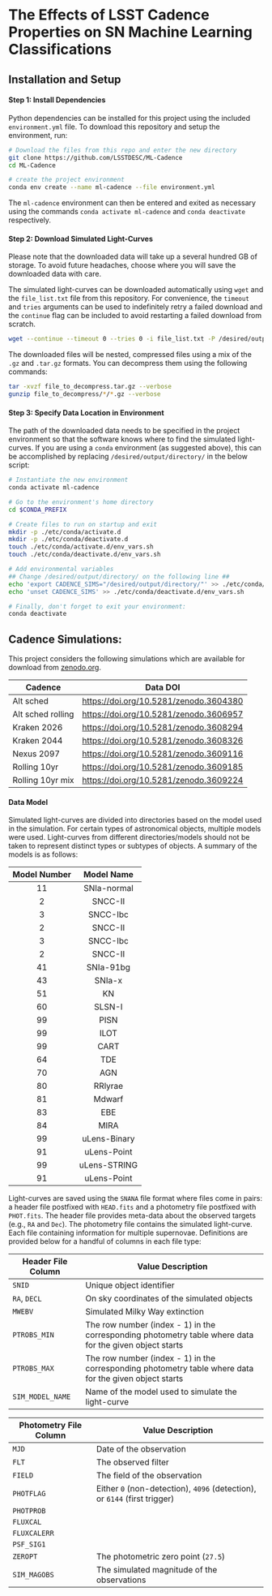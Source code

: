 # The Effects of LSST Cadence Properties on SN Machine Learning Classifications



## Installation and Setup

#### Step 1: Install Dependencies

Python dependencies can be installed for this project using the included `environment.yml` file. To download this repository and setup the environment, run:

```bash
# Download the files from this repo and enter the new directory
git clone https://github.com/LSSTDESC/ML-Cadence
cd ML-Cadence

# create the project environment
conda env create --name ml-cadence --file environment.yml
```

The `ml-cadence` environment can then be entered and exited as necessary using the commands `conda activate ml-cadence` and `conda deactivate` respectively.



#### Step 2: Download Simulated Light-Curves

Please note that the downloaded data will take up a several hundred GB of storage. To avoid future headaches, choose where you will save the downloaded data with care. 



The simulated light-curves can be downloaded automatically using `wget` and the `file_list.txt` file from this repository. For convenience, the  `timeout` and `tries` arguments can be used to indefinitely retry a failed download and the  `continue` flag can be included to avoid restarting a failed download from scratch.

```bash
wget --continue --timeout 0 --tries 0 -i file_list.txt -P /desired/output/directory/
```



The downloaded files will be nested, compressed files using a mix of the `.gz` and `.tar.gz` formats. You can decompress them using the following commands:

```bash
tar -xvzf file_to_decompress.tar.gz --verbose
gunzip file_to_decompress/*/*.gz --verbose
```



#### Step 3: Specify Data Location in Environment

The path of the downloaded data needs to be specified in the project environment so that the software knows where to find the simulated light-curves. If you are using a `conda` environment (as suggested above), this can be accomplished by replacing `/desired/output/directory/` in the below script:

```bash
# Instantiate the new environment
conda activate ml-cadence

# Go to the environment's home directory
cd $CONDA_PREFIX

# Create files to run on startup and exit
mkdir -p ./etc/conda/activate.d
mkdir -p ./etc/conda/deactivate.d
touch ./etc/conda/activate.d/env_vars.sh
touch ./etc/conda/deactivate.d/env_vars.sh

# Add environmental variables
## Change /desired/output/directory/ on the following line ##
echo 'export CADENCE_SIMS="/desired/output/directory/"' >> ./etc/conda/activate.d/env_vars.sh
echo 'unset CADENCE_SIMS' >> ./etc/conda/deactivate.d/env_vars.sh

# Finally, don't forget to exit your environment:
conda deactivate
```



## Cadence Simulations:

This project considers the following simulations which are available for download from [zenodo.org](zenodo.org).

| Cadence           | Data DOI                               |
| ----------------- | -------------------------------------- |
| Alt sched         | https://doi.org/10.5281/zenodo.3604380 |
| Alt sched rolling | https://doi.org/10.5281/zenodo.3606957 |
| Kraken 2026       | https://doi.org/10.5281/zenodo.3608294 |
| Kraken 2044       | https://doi.org/10.5281/zenodo.3608326 |
| Nexus 2097        | https://doi.org/10.5281/zenodo.3609116 |
| Rolling 10yr      | https://doi.org/10.5281/zenodo.3609185 |
| Rolling 10yr mix  | https://doi.org/10.5281/zenodo.3609224 |



#### Data Model

Simulated light-curves are divided into directories based on the model used in the simulation. For certain types of astronomical objects, multiple models were used. Light-curves from different directories/models should not be taken to represent distinct types or subtypes of objects. A summary of the models is as follows:



|Model Number    |  Model Name  |
|:--:|:--:|
|                  11       |  SNIa-normal |
|                    2       |        SNCC-II  |
|                    3       |       SNCC-Ibc  |
|                   2       |        SNCC-II  |
|                   3       |       SNCC-Ibc  |
|                   2       |        SNCC-II  |
|                  41       |      SNIa-91bg  |
|                  43       |         SNIa-x  |
|                  51       |             KN  |
|                  60       |         SLSN-I  |
|                  99       |           PISN  |
|                  99       |           ILOT  |
|                  99       |           CART  |
|                  64       |            TDE  |
|                  70       |            AGN  |
|                  80       |        RRlyrae  |
|                  81       |         Mdwarf  |
|                  83       |            EBE  |
|                  84       |           MIRA  |
|                  99       |   uLens-Binary  |
|                  91        |    uLens-Point  |
|                  99       |   uLens-STRING  |
|                  91        |    uLens-Point  |



Light-curves are saved using the `SNANA` file format where files come in pairs: a header file postfixed with `HEAD.fits` and a photometry file postfixed with `PHOT.fits`. The header file provides meta-data about the observed targets (e.g., `RA` and `Dec`). The photometry file contains the simulated light-curve. Each file containing information for multiple supernovae. Definitions are provided below for a handful of columns in each file type:


| Header File Column | Value Description                                            |
| ------------------ | ------------------------------------------------------------ |
| `SNID`             | Unique object identifier                                     |
| `RA`, `DECL`       | On sky coordinates of the simulated objects                  |
| `MWEBV`            | Simulated Milky Way extinction                              |
| `PTROBS_MIN`       | The row number (index - 1) in the corresponding photometry table where data for the given object starts |
| `PTROBS_MAX`       | The row number (index - 1) in the corresponding photometry table where data for the given object starts |
| `SIM_MODEL_NAME`   | Name of the model used to simulate the light-curve           |

| Photometry File Column | Value Description       |
| ---------------------- | ----------------------- |
| `MJD`                  | Date of the observation |
| `FLT`                  | The observed filter     |
| `FIELD`                | The field of the observation |
| `PHOTFLAG`     | Either `0` (non-detection), `4096` (detection), or `6144` (first trigger) |
| `PHOTPROB`               |                         |
| `FLUXCAL`                |                         |
| `FLUXCALERR`             |                         |
| `PSF_SIG1`               |                         |
| `ZEROPT`                | The photometric zero point (`27.5`) |
| `SIM_MAGOBS`                | The simulated magnitude of the observations |
